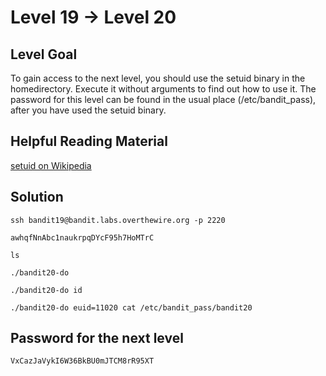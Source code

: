 # Level 19 → Level 20

## Level Goal
To gain access to the next level, you should use the setuid binary in the homedirectory. Execute it without arguments to find out how to use it. The password for this level can be found in the usual place (/etc/bandit_pass), after you have used the setuid binary.

## Helpful Reading Material
[setuid on Wikipedia](https://en.wikipedia.org/wiki/Setuid)


## Solution
```
ssh bandit19@bandit.labs.overthewire.org -p 2220
```
```
awhqfNnAbc1naukrpqDYcF95h7HoMTrC
```
```
ls
```
```
./bandit20-do
```
```
./bandit20-do id
```
```
./bandit20-do euid=11020 cat /etc/bandit_pass/bandit20
```

## Password for the next level
```
VxCazJaVykI6W36BkBU0mJTCM8rR95XT
```
